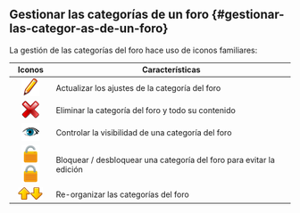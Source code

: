 ## Gestionar las categorías de un foro {#gestionar-las-categor-as-de-un-foro}

La gestión de las categorías del foro hace uso de iconos familiares:

| Iconos | Características |
| :-: | --- |
| <img src="../assets/images68.svg" width="32px"/> | Actualizar los ajustes de la categoría del foro |
| <img src="../assets/images69.svg" width="32px" /> | Eliminar la categoría del foro y todo su contenido |
| ![](../assets/images65.png) | Controlar la visibilidad de una categoría del foro |
| <img src="../assets/image24.svg" width="32px" /><img src="../assets/image23.svg" width="32px"> | Bloquear / desbloquear una categoría del foro para evitar la edición |
| ![](../assets/image21.png)![](../assets/image22.png) | Re-organizar las categorías del foro |

